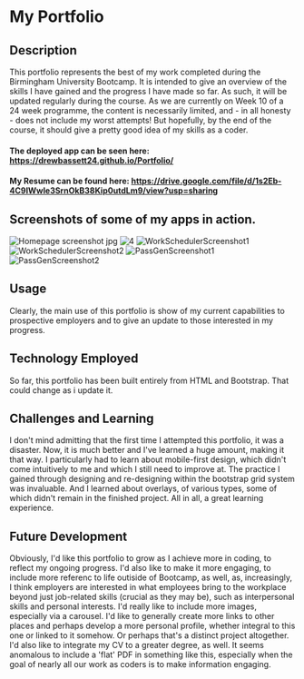 # My Portfolio

## Description
This portfolio represents the best of my work completed during the Birmingham University Bootcamp. It is intended to give an overview of the skills I have gained and the progress I have made so far. As such, it will be updated regularly during the course. As we are currently on Week 10 of a 24 week programme, the content is necessarily limited, and - in all honesty - does not include my worst attempts! But hopefully, by the end of the course, it should give a pretty good idea of my skills as a coder.

#### The deployed app can be seen here: https://drewbassett24.github.io/Portfolio/
#### My Resume can be found here: https://drive.google.com/file/d/1s2Eb-4C9lWwIe3SrnOkB38Kip0utdLm9/view?usp=sharing

## Screenshots of some of my apps in action.
![Homepage screenshot jpg](https://user-images.githubusercontent.com/73472116/107885629-5a897c00-6ef3-11eb-8e4c-1a6e5a1b9c95.png)
![4](https://user-images.githubusercontent.com/73472116/107885565-febef300-6ef2-11eb-8609-3ef278d4cc50.jpg)
![WorkSchedulerScreenshot1](https://user-images.githubusercontent.com/73472116/107391429-976b0280-6af0-11eb-8ee0-d51d89899c6c.jpg)
![WorkSchedulerScreenshot2](https://user-images.githubusercontent.com/73472116/107391431-98039900-6af0-11eb-9f76-af9b7e69ae4e.jpg)
![PassGenScreenshot1](https://user-images.githubusercontent.com/73472116/107391432-98039900-6af0-11eb-87c6-1f84e07a1741.jpg)
![PassGenScreenshot2](https://user-images.githubusercontent.com/73472116/107391434-989c2f80-6af0-11eb-82d9-cd00621855e1.jpg)


## Usage
Clearly, the main use of this portfolio is show of my current capabilities to prospective employers and to give an update to those interested in my progress.

## Technology Employed
So far, this portfolio has been built entirely from HTML and Bootstrap. That could change as i update it.

## Challenges and Learning
I don't mind admitting that the first time I attempted this portfolio, it was a disaster. 
Now, it is much better and I've learned a huge amount, making it that way. I particularly had to learn about mobile-first design, which didn't come intuitively to me and which I still need to improve at. The practice I gained through designing and re-designing within the bootstrap grid system was invaluable. And I learned about overlays, of various types, some of which didn't remain in the finished project. All in all, a great learning experience.

## Future Development
 Obviously, I'd like this portfolio to grow as I achieve more in coding, to reflect my ongoing progress. I'd also like to make it more engaging, to include more referenc to life outiside of Bootcamp, as well, as, increasingly, I think employers are interested in what employees bring to the workplace beyond just job-related skills (crucial as they may be), such as interpersonal skills and personal interests. I'd really like to include more images, especially via a carousel. I'd like to generally create more links to other places and perhaps develop a more personal profile, whether integral to this one or linked to it somehow. Or perhaps that's a distinct project altogether.
I'd also like to integrate my CV to a greater degree, as well. It seems anomalous to include a 'flat' PDF in something like this, especially when the goal of nearly all our work as coders is to make information engaging.

